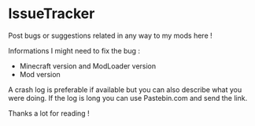 # IssueTracker
Post bugs or suggestions related in any way to my mods here !

Informations I might need to fix the bug :
- Minecraft version and ModLoader version
- Mod version

A crash log is preferable if available but you can also describe what you were doing. If the log is long you can use Pastebin.com and send the link.

Thanks a lot for reading !
